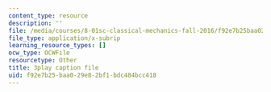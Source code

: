 ```yaml
---
content_type: resource
description: ''
file: /media/courses/8-01sc-classical-mechanics-fall-2016/f92e7b25baa029e82bf1bdc484bcc418_i2_731Gi9bg.srt
file_type: application/x-subrip
learning_resource_types: []
ocw_type: OCWFile
resourcetype: Other
title: 3play caption file
uid: f92e7b25-baa0-29e8-2bf1-bdc484bcc418
---
```

